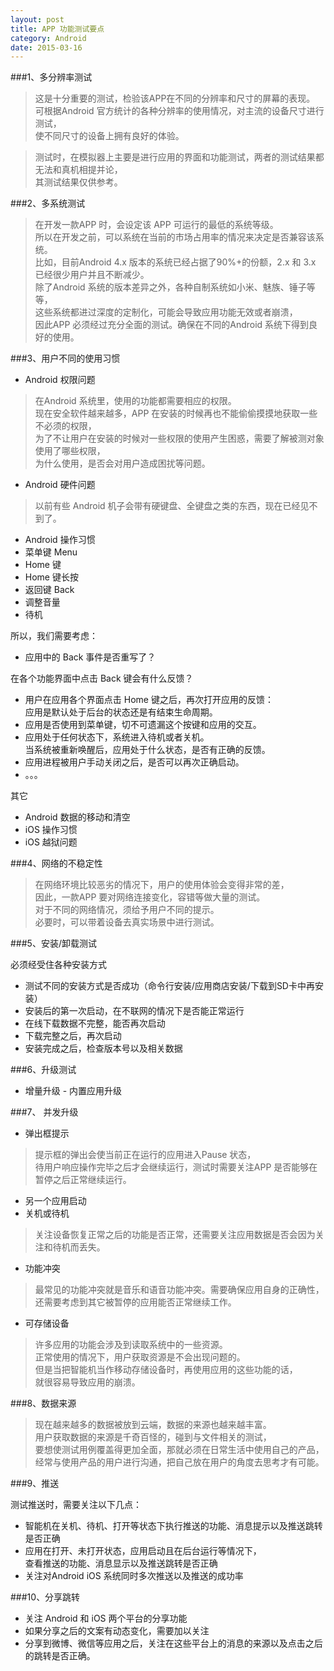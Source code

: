 ```yaml
---
layout: post
title: APP 功能测试要点
category: Android
date: 2015-03-16
---
```


###1、多分辨率测试    
>这是十分重要的测试，检验该APP在不同的分辨率和尺寸的屏幕的表现。   
可根据Android 官方统计的各种分辨率的使用情况，对主流的设备尺寸进行测试，   
使不同尺寸的设备上拥有良好的体验。    

<!-- more -->   

>测试时，在模拟器上主要是进行应用的界面和功能测试，两者的测试结果都无法和真机相提并论，   
其测试结果仅供参考。   

###2、多系统测试   

>在开发一款APP 时，会设定该 APP 可运行的最低的系统等级。   
所以在开发之前，可以系统在当前的市场占用率的情况来决定是否兼容该系统。   
比如，目前Android 4.x 版本的系统已经占据了90%+的份额，2.x 和 3.x 已经很少用户并且不断减少。    
>除了Android 系统的版本差异之外，各种自制系统如小米、魅族、锤子等等，   
这些系统都进过深度的定制化，可能会导致应用功能无效或者崩溃，    
因此APP 必须经过充分全面的测试。确保在不同的Android 系统下得到良好的使用。    

###3、用户不同的使用习惯    

- Android 权限问题    

>在Android 系统里，使用的功能都需要相应的权限。   
现在安全软件越来越多，APP 在安装的时候再也不能偷偷摸摸地获取一些不必须的权限，   
为了不让用户在安装的时候对一些权限的使用产生困惑，需要了解被测对象使用了哪些权限，   
为什么使用，是否会对用户造成困扰等问题。    

- Android 硬件问题    

> 以前有些 Android 机子会带有硬键盘、全键盘之类的东西，现在已经见不到了。   

- Android 操作习惯    
- 菜单键 Menu    
- Home 键    
- Home 键长按    
- 返回键 Back    
- 调整音量    
- 待机    

所以，我们需要考虑：    

- 应用中的 Back 事件是否重写了？   

在各个功能界面中点击 Back 键会有什么反馈？   
- 用户在应用各个界面点击 Home 键之后，再次打开应用的反馈：   
应用是默认处于后台的状态还是有结束生命周期。    
- 应用是否使用到菜单键，切不可遗漏这个按键和应用的交互。    
- 应用处于任何状态下，系统进入待机或者关机。   
当系统被重新唤醒后，应用处于什么状态，是否有正确的反馈。    
- 应用进程被用户手动关闭之后，是否可以再次正确启动。    
- 。。。    

其它    
- Android 数据的移动和清空    
- iOS 操作习惯    
- iOS 越狱问题    

###4、网络的不稳定性    

>在网络环境比较恶劣的情况下，用户的使用体验会变得非常的差，   
因此，一款APP 要对网络连接变化，容错等做大量的测试。   
对于不同的网络情况，须给予用户不同的提示。   
必要时，可以带着设备去真实场景中进行测试。    

###5、安装/卸载测试    

必须经受住各种安装方式    
- 测试不同的安装方式是否成功（命令行安装/应用商店安装/下载到SD卡中再安装）    
- 安装后的第一次启动，在不联网的情况下是否能正常运行    
- 在线下载数据不完整，能否再次启动    
- 下载完整之后，再次启动    
- 安装完成之后，检查版本号以及相关数据    

###6、升级测试    

- 增量升级 - 内置应用升级    

###7、 并发升级     

- 弹出框提示     
>提示框的弹出会使当前正在运行的应用进入Pause 状态，   
待用户响应操作完毕之后才会继续运行，测试时需要关注APP 是否能够在暂停之后正常继续运行。    
- 另一个应用启动     
- 关机或待机    
>关注设备恢复正常之后的功能是否正常，还需要关注应用数据是否会因为关注和待机而丢失。   
- 功能冲突    
>最常见的功能冲突就是音乐和语音功能冲突。需要确保应用自身的正确性，   
还需要考虑到其它被暂停的应用能否正常继续工作。    
- 可存储设备    
>许多应用的功能会涉及到读取系统中的一些资源。   
正常使用的情况下，用户获取资源是不会出现问题的。   
但是当把智能机当作移动存储设备时，再使用应用的这些功能的话，    
就很容易导致应用的崩溃。   

###8、数据来源    

>现在越来越多的数据被放到云端，数据的来源也越来越丰富。    
>用户获取数据的来源是千奇百怪的，碰到与文件相关的测试，   
要想使测试用例覆盖得更加全面，那就必须在日常生活中使用自己的产品，   
经常与使用产品的用户进行沟通，把自己放在用户的角度去思考才有可能。    

###9、推送    

测试推送时，需要关注以下几点：       
- 智能机在关机、待机、打开等状态下执行推送的功能、消息提示以及推送跳转是否正确    
- 应用在打开、未打开状态，应用启动且在后台运行等情况下，   
查看推送的功能、消息显示以及推送跳转是否正确    
- 关注对Android iOS 系统同时多次推送以及推送的成功率    

###10、分享跳转    

- 关注 Android 和 iOS 两个平台的分享功能    
- 如果分享之后的文案有动态变化，需要加以关注    
- 分享到微博、微信等应用之后，关注在这些平台上的消息的来源以及点击之后的跳转是否正确。
